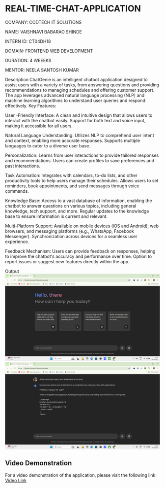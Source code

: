 # REAL-TIME-CHAT-APPLICATION
COMPANY: CODTECH IT SOLUTIONS

NAME: VAISHNAVI BABARAO SHINDE

INTERN ID: CT04DH18

DOMAIN: FRONTEND WEB DEVELOPMENT

DURATION: 4 WEEEKS

MENTOR: NEELA SANTOSH KUMAR

Description
ChatGenie is an intelligent chatbot application designed to assist users with a variety of tasks, from answering questions and providing recommendations to managing schedules and offering customer support. The app leverages advanced natural language processing (NLP) and machine learning algorithms to understand user queries and respond effectively.
Key Features:

User -Friendly Interface:
A clean and intuitive design that allows users to interact with the chatbot easily.
Support for both text and voice input, making it accessible for all users.

Natural Language Understanding:
Utilizes NLP to comprehend user intent and context, enabling more accurate responses.
Supports multiple languages to cater to a diverse user base.

Personalization:
Learns from user interactions to provide tailored responses and recommendations.
Users can create profiles to save preferences and past interactions.

Task Automation:
Integrates with calendars, to-do lists, and other productivity tools to help users manage their schedules.
Allows users to set reminders, book appointments, and send messages through voice commands.

Knowledge Base:
Access to a vast database of information, enabling the chatbot to answer questions on various topics, including general knowledge, tech support, and more.
Regular updates to the knowledge base to ensure information is current and relevant.

Multi-Platform Support:
Available on mobile devices (iOS and Android), web browsers, and messaging platforms (e.g., WhatsApp, Facebook Messenger).
Synchronization across devices for a seamless user experience.

Feedback Mechanism:
Users can provide feedback on responses, helping to improve the chatbot's accuracy and performance over time.
Option to report issues or suggest new features directly within the app.

Output
![image alt](https://github.com/CTT-Vaishnavi/REAL-TIME-CHAT-APPLICATION/blob/main/images/Output.png)
![img alt](https://github.com/CTT-Vaishnavi/REAL-TIME-CHAT-APPLICATION/blob/main/images/Output2.png?raw=true)

## Video Demonstration
For a video demonstration of the application, please visit the following link: [Video Link](https://ctt-vaishnavi.github.io/REAL-TIME-CHAT-APPLICATION/)
